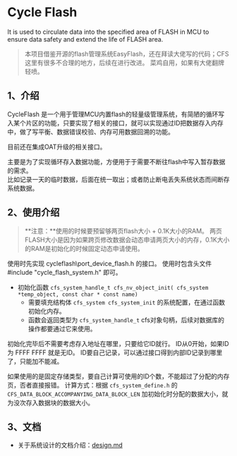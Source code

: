 # Cycle Flash

It is used to circulate data into the specified area of FLASH in MCU to ensure data safety and extend the life of FLASH area.  
> 本项目借鉴开源的flash管理系统EasyFlash，还在拜读大佬写的代码；CFS这里有很多不合理的地方，后续在进行改进。
> 菜鸡自用，如果有大佬翻牌轻喷。

## 1、介绍

CycleFlash 是一个用于管理MCU内置flash的轻量级管理系统，有简陋的循环写入某个片区的功能，只要实现了相关的接口，就可以实现通过ID把数据存入内存中，做了写平衡、数据错误校验、内存可用数据回溯的功能。

目前还在集成OAT升级的相关接口。

主要是为了实现循环存入数据功能，方便用于于需要不断往flash中写入暂存数据的需求。  
比如记录一天的临时数据，后面在统一取出；或者防止断电丢失系统状态而间断存系统数据。

## 2、使用介绍

> **注意：**使用的时候要预留够两页flash大小 + 0.1K大小的RAM。
> 两页FLASH大小是因为如果跨页修改数据会动态申请两页大小的内存，0.1K大小的RAM是初始化的时候固定动态申请使用。

使用时先实现 cycleflash\port_device_flash.h 的接口。
使用时包含头文件 #include "cycle_flash_system.h" 即可。

- 初始化函数 `cfs_system_handle_t cfs_nv_object_init( cfs_system *temp_object, const char * const name)`
  - 需要填充结构体 `cfs_system cfs_system_init` 的系统配置，在通过函数初始化内存。
  - 函数会返回类型为 `cfs_system_handle_t` cfs对象句柄，后续对数据库的操作都要通过它来使用。

初始化完毕后不需要考虑存入地址在哪里，只要给它ID就行。
ID从0开始，如果ID为 FFFF FFFF 就是无ID。
ID要自己记录，可以通过接口得到内部ID记录到哪里了，只能加不能减。

如果使用的是固定存储类型，要自己计算可使用的ID个数，不能超过了分配的内存页，否者直接报错。
计算方式：根据 `cfs_system_define.h` 的 `CFS_DATA_BLOCK_ACCOMPANYING_DATA_BLOCK_LEN` 加初始化时分配的数据大小，就为没次存入数据块的数据大小。

## 3、文档

- 关于系统设计的文档介绍：[design.md](./cycleflash/design.md)
